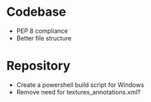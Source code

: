 # Codebase
- PEP 8 compliance
- Better file structure

# Repository
- Create a powershell build script for Windows
- Remove need for textures_annotations.xml?
